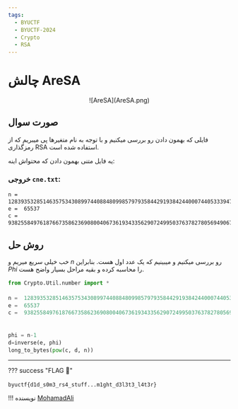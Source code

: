 ```yaml
---
tags:
  - BYUCTF
  - BYUCTF-2024
  - Crypto  
  - RSA
---
```



# چالش AreSA

<center> 
![AreSA](AreSA.png)
</center>

## صورت سوال
فایلی که بهمون دادن رو بررسی میکنیم و با توجه به نام متغیرها پی میبریم که از رمزگذاری RSA   استفاده شده است.


یه فایل متنی بهمون دادن که محتواش اینه:
### خروجی `cne.txt`:
```
n =  128393532851463575343089974408848099857979358442919384244000744053339479654557691794114605827105884545240515605112453686433508264824840575897640756564360373615937755743038201363814617682765101064651503434978938431452409293245855062934837618374997956788830791719002612108253528457601645424542240025303582528541
e =  65537
c =  93825584976187667358623690800406736193433562907249950376378278056949067505651948206582798483662803340120930066298960547657544217987827103350739742039606274017391266985269135268995550801742990600381727708443998391878164259416326775952210229572031793998878110937636005712923166229535455282012242471666332812788
```

## روش حل

خب خیلی سریع میریم و $n$ رو بررسی میکنیم و میبینیم که یک عدد اول هست. بنابراین $Phi$ را محاسبه کرده و بقیه مراحل بسیار واضح هست.


```python linenums="1" hl_lines="8-10"
from Crypto.Util.number import *

n =  128393532851463575343089974408848099857979358442919384244000744053339479654557691794114605827105884545240515605112453686433508264824840575897640756564360373615937755743038201363814617682765101064651503434978938431452409293245855062934837618374997956788830791719002612108253528457601645424542240025303582528541
e =  65537
c =  93825584976187667358623690800406736193433562907249950376378278056949067505651948206582798483662803340120930066298960547657544217987827103350739742039606274017391266985269135268995550801742990600381727708443998391878164259416326775952210229572031793998878110937636005712923166229535455282012242471666332812788


phi = n-1
d=inverse(e, phi)
long_to_bytes(pow(c, d, n))
```



---
??? success "FLAG :triangular_flag_on_post:"
    <div dir="ltr">`byuctf{d1d_s0m3_rs4_stuff...m1ght_d3l3t3_l4t3r}`</div>


!!! نویسنده
    [MohamadAli](https://github.com/wh1te-r0s3)

